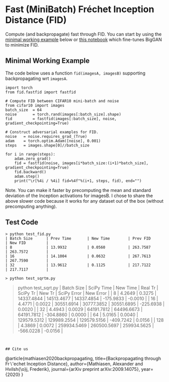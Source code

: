 # Fast (MiniBatch) Fréchet Inception Distance (FID)
Compute (and backpropagate) fast through FID. 
You can start by using the <a href="https://github.com/AlexanderMath/FastFID/blob/main/minimal_working_example.py">minimal working example</a> below or <a href="https://colab.research.google.com/drive/1PTI9Nwl0BkJsEt7dsOJUklvrk56YhnWc?usp=sharing">this notebook</a> which fine-tunes BigGAN to minimize FID. 

## Minimal Working Example 
The code below uses a function ```fid(imagesA, imagesB)``` supporting backpropagating wrt ```imagesA```.

```
import torch
from fid.fastfid import fastfid 

# Compute FID between CIFAR10 mini-batch and noise 
from cifar10 import images 
batch_size  = 64
noise       = torch.rand(images[:batch_size].shape)
fid         = fastfid(images[:batch_size], noise, gradient_checkpointing=True) 

# Construct adversarial examples for FID. 
noise   = noise.requires_grad_(True)
adam    = torch.optim.Adam([noise], 0.001)
steps   = images.shape[0]//batch_size 

for i in range(steps): 
    adam.zero_grad()
    fid = fastfid(noise, images[i*batch_size:(i+1)*batch_size], gradient_checkpointing=True) 
    fid.backward()
    adam.step()
    print("\r[%4i / %4i] fid=%4f"%(i+1, steps, fid), end="")
```

Note. You can make it faster by precomputing the mean and standard deviation of the Inception activations for imagesB. I chose to share the above slower code because it works for any dataset out of the box (without precomputing anything). 

## Test Code

```
> python test_fid.py 
| Batch Size      | Prev Time       | New Time        | Prev FID        | New FID         |
| 8               | 13.9932         | 0.0560          | 263.7587        | 263.7572        |
| 16              | 14.1004         | 0.0632          | 267.7613        | 267.7590        |
| 32              | 13.9612         | 0.1125          | 217.7122        | 217.7117        |

> python test_sqrtm.py

```
 > python test_sqrt.py 
        | Batch Size  | SciPy Time  | New Time    | Real Tr     | SciPy Tr    | New Tr      | SciPy Error | New Error   |
        | 8           | 4.2649      | 0.3275      | 14337.4844  | 14513.4677  | 14337.4854  | -175.9833   | -0.0010     |
        | 16          | 4.4771      | 0.0022      | 30551.6914  | 30777.3852  | 30551.6895  | -225.6938   | 0.0020      |
        | 32          | 4.4943      | 0.0029      | 64191.7812  | 64496.6673  | 64191.7812  | -304.8860   | 0.0000      |
        | 64          | 5.0165      | 0.0040      | 129579.5312 | 129989.2554 | 129579.5156 | -409.7242   | 0.0156      |
        | 128         | 4.3869      | 0.0072      | 259934.5469 | 260500.5697 | 259934.5625 | -566.0228   | -0.0156     |
```


## Cite us 
```
@article{mathiasen2020backpropagating,
  title={Backpropagating through Fr$\backslash$'echet Inception Distance},
  author={Mathiasen, Alexander and Hvilsh{\o}j, Frederik},
  journal={arXiv preprint arXiv:2009.14075},
  year={2020}
}
```



